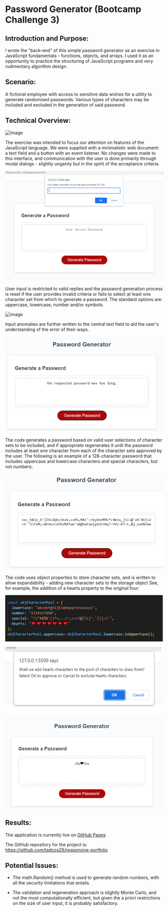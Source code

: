 # Password Generator (Bootcamp Challenge 3)

## Introduction and Purpose:

I wrote the "back-end" of this simple password generator as an exercise in JavaScript fundamentals - functions, objects, and arrays. I used it as an opportunity to practice the structuring of JavaScript programs and very rudimentary algorithm design.

## Scenario:

A fictional employee with access to sensitive data wishes for a utility to generate randomised passwords. Various types of characters may be included and excluded in the generation of said password.

## Technical Overview:


![image](./assets/img/pg-ord-plain.png)


The exercise was intended to focus our attention on features of the JavaScript language. We were supplied with a minimalistic web document: a text field and a button with an event listener. No changes were made to this interface, and communication with the user is done primarily through modal dialogs - slightly ungainly but in the spirit of the acceptance criteria.

![image](./assets/img/pg-ord-charnum-prompt.png)

User input is restricted to valid replies and the password generation process is reset if the user provides invalid criteria or fails to select at least one character set from which to generate a password. The standard options are: uppercase, lowercase, number and/or symbols.

![image](./assets/img/pg-ord-teststring-reject.png)

Input anomalies are further written to the central text field to aid the user's understanding of the error of their ways.

![image](./assets/img/pg-ord-toolong-reject.png)

The code generates a password based on valid user selections of character sets to be included, and if appropriate regenerates it until the password includes at least one character from each of the character sets approved by the user. The following is an example of a 128-character password that includes uppercase and lowercase characters and special characters, but not numbers:

![image](./assets/img/pg-ord-excl-num-output.png)

The code uses object properties to store character sets, and is written to allow expandability - adding new character sets to the storage object See, for example, the addition of a hearts property to the original four:

![image](./assets/img/pg-hearts-demo-1.png)

![image](./assets/img/pg-hearts-demo-2.png)

![image](./assets/img/pg-hearts-demo-3.png)


## Results:

The application is currently live on [GitHub Pages](https://tadcos29.github.io/responsive-portfolio/) 

The GitHub repository for the project is: https://github.com/tadcos29/responsive-portfolio

## Potential Issues:

* The math.Random() method is used to generate random numbers, with all the security limitations that entails.

* The validation and regeneration approach is slightly Monte Carlo, and not the most computationally efficient, but given the a priori restrictions on the size of user input, it is probably satisfactory. 

